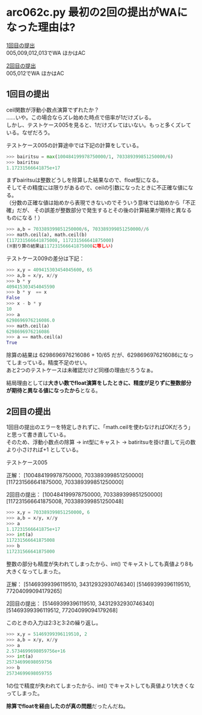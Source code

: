 # arc062c.py 最初の2回の提出がWAになった理由は?

[1回目の提出](https://atcoder.jp/contests/arc062/submissions/5547838)  
005,009,012,013でWA ほかはAC

[2回目の提出](https://atcoder.jp/contests/arc062/submissions/5548116)  
005,012でWA ほかはAC

## 1回目の提出

ceil関数が浮動小数点演算でずれたか？  
……いや。この場合ならズレ始めた時点で倍率が1だけズレる。  
しかし、テストケース005を見ると、1だけズレてはいない。もっと多くズレている。なぜだろう。

テストケース005の計算途中では下記の計算をしている。

```python
>>> bairitsu = max(100484199978750000/1, 703389399851250000/6)
>>> bairitsu
1.17231566641875e+17
```

まずbairitsuは整数どうしを除算した結果なので、float型になる。  
そしてその精度には限りがあるので、ceilの引数になったときに不正確な値になる。  
（分数の正確な値は始めから表現できないのでそういう意味では始めから「不正確」だが、
その誤差が整数部分で発生するとその後の計算結果が期待と異なるものになる！）

```python
>>> a,b = 703389399851250000/6, 703389399851250000//6
>>> math.ceil(a), math.ceil(b)
(117231566641875008, 117231566641875000)
(※割り算の結果は117231566641875000に等しい)
```

テストケース009の差分は下記：

```python
>>> x,y = 409415303454045600, 65
>>> a,b = x/y, x//y
>>> b * y 
409415303454045590
>>> b * y  == x
False
>>> x - b * y
10
>>> a
6298696976216086.0
>>> math.ceil(a)
6298696976216086
>>> a == math.ceil(a)
True
```

除算の結果は 6298696976216086 + 10/65 だが、6298696976216086になってしまっている。精度不足のせい。  
あと2つのテストケースは未確認だけど同様の理由だろうなぁ。

結局理由としては**大きい数でfloat演算をしたときに、精度が足りずに整数部分が期待と異なる値になったから**となる。


## 2回目の提出

1回目の提出のエラーを特定しきれずに、「math.ceilを使わなければOKだろう」と思って書き直している。  
そのため、浮動小数点の除算 → int型にキャスト → batiritsuを掛け直して元の数より小さければ+1 としている。

テストケース005

正解：
[100484199978750000, 703389399851250000]
[117231566641875000, 703389399851250000]

2回目の提出：
[100484199978750000, 703389399851250000]
[117231566641875008, 703389399851250048]

```python
>>> x,y = 703389399851250000, 6
>>> a,b = x/y, x//y
>>> a
1.17231566641875e+17
>>> int(a)
117231566641875008
>>> b
117231566641875000
```

整数の部分も精度が失われてしまったから、int() でキャストしても真値より8も大きくなってしまった。

正解：
[51469399396119510, 34312932930746340]
[51469399396119510, 77204099094179265]

2回目の提出：
[51469399396119510, 34312932930746340]
[51469399396119512, 77204099094179268]

このときの入力は2:3と3:2の繰り返し。


```python
>>> x,y = 51469399396119510, 2
>>> a,b = x/y, x//y
>>> a
2.5734699698059756e+16
>>> int(a)
25734699698059756
>>> b
25734699698059755
```

1の位で精度が失われてしまったから、int() でキャストしても真値より1大きくなってしまった。

**除算でfloatを経由したのが真の問題**だったんだね。
